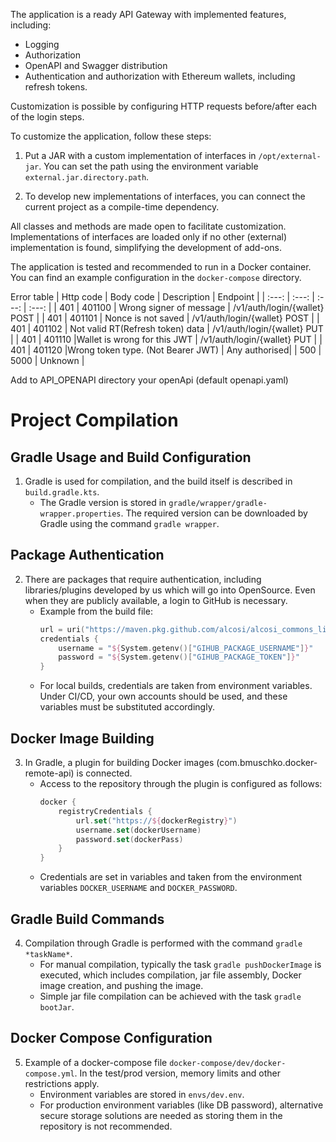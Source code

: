 The application is a ready API Gateway with implemented features, including:

- Logging
- Authorization
- OpenAPI and Swagger distribution
- Authentication and authorization with Ethereum wallets, including refresh tokens.

Customization is possible by configuring HTTP requests before/after each of the login steps.

To customize the application, follow these steps:

1. Put a JAR with a custom implementation of interfaces in `/opt/external-jar`. You can set the path using the environment variable `external.jar.directory.path`.

2. To develop new implementations of interfaces, you can connect the current project as a compile-time dependency.

All classes and methods are made open to facilitate customization. Implementations of interfaces are loaded only if no other (external) implementation is found, simplifying the development of add-ons.

The application is tested and recommended to run in a Docker container. You can find an example configuration in the `docker-compose` directory.



Error table
| Http code | Body code | Description | Endpoint |
| :---: | :---: | :---: | :---: |
| 401 | 401100 | Wrong signer of message | /v1/auth/login/{wallet} POST |
| 401 | 401101 | Nonce is not saved | /v1/auth/login/{wallet} POST |
| 401 | 401102 | Not valid RT(Refresh token) data | /v1/auth/login/{wallet} PUT |
| 401 | 401110 |Wallet is wrong for this JWT | /v1/auth/login/{wallet} PUT |
| 401 | 401120 |Wrong token type. (Not Bearer JWT) | Any authorised|
| 500 | 5000 | Unknown |

Add to API_OPENAPI directory your openApi (default openapi.yaml)



# Project Compilation

## Gradle Usage and Build Configuration
1. Gradle is used for compilation, and the build itself is described in `build.gradle.kts`.
    - The Gradle version is stored in `gradle/wrapper/gradle-wrapper.properties`. The required version can be downloaded by Gradle using the command `gradle wrapper`.

## Package Authentication
2. There are packages that require authentication, including libraries/plugins developed by us which will go into OpenSource. Even when they are publicly available, a login to GitHub is necessary.
    - Example from the build file:
      ```kotlin
      url = uri("https://maven.pkg.github.com/alcosi/alcosi_commons_library")
      credentials {
          username = "${System.getenv()["GIHUB_PACKAGE_USERNAME"]}"
          password = "${System.getenv()["GIHUB_PACKAGE_TOKEN"]}"
      }
      ```
    - For local builds, credentials are taken from environment variables. Under CI/CD, your own accounts should be used, and these variables must be substituted accordingly.

## Docker Image Building
3. In Gradle, a plugin for building Docker images (com.bmuschko.docker-remote-api) is connected.
    - Access to the repository through the plugin is configured as follows:
      ```kotlin
      docker {
          registryCredentials {
              url.set("https://${dockerRegistry}")
              username.set(dockerUsername)
              password.set(dockerPass)
          }
      }
      ```
    - Credentials are set in variables and taken from the environment variables `DOCKER_USERNAME` and `DOCKER_PASSWORD`.

## Gradle Build Commands
4. Compilation through Gradle is performed with the command `gradle *taskName*`.
    - For manual compilation, typically the task `gradle pushDockerImage` is executed, which includes compilation, jar file assembly, Docker image creation, and pushing the image.
    - Simple jar file compilation can be achieved with the task `gradle bootJar`.

## Docker Compose Configuration
5. Example of a docker-compose file `docker-compose/dev/docker-compose.yml`. In the test/prod version, memory limits and other restrictions apply.
    - Environment variables are stored in `envs/dev.env`.
    - For production environment variables (like DB password), alternative secure storage solutions are needed as storing them in the repository is not recommended.
